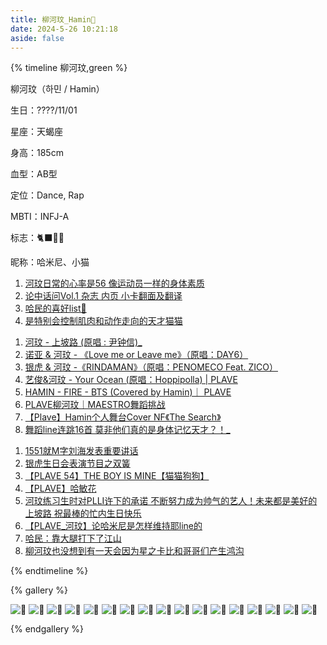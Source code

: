 ```yaml
---
title: 柳河玟_Hamin🖤
date: 2024-5-26 10:21:18
aside: false
---
```


{% timeline 柳河玟,green %}

<!-- timeline 个人资料 -->

柳河玟（하민 / Hamin）

生日：????/11/01

星座：天蝎座

身高：185cm

血型：AB型

定位：Dance, Rap

MBTI：INFJ-A

标志：🐈‍⬛🖤🥋

昵称：哈米尼、小猫

<!-- endtimeline -->

<!-- timeline TMI -->

1. [河玟日常的心率是56 像运动员一样的身体素质](https://weibo.com/7834063349/5046724194731226)
2. [论中话问Vol.1 杂志 内页 小卡翻面及翻译](https://weibo.com/7834398661/5072636279526933)
2. [哈民的喜好list🍈](https://weibo.com/6591628792/5091901885907402)
2. [是特别会控制肌肉和动作走向的天才猫猫](https://weibo.com/3251547692/5096753502356891)

<!-- endtimeline -->

<!-- timeline 翻唱翻跳Cover -->

1. [河玟 - 上坡路 (原唱 : 尹钟信)_](https://www.bilibili.com/video/BV1vy4y1w7HS/?spm_id_from=333.999.0.0&vd_source=683accdf4a366c372d15625bf59c99d7)
2. [诺亚 & 河玟 - 《Love me or Leave me》（原唱：DAY6）](https://www.bilibili.com/video/BV1oc411m7gz/?spm_id_from=333.999.0.0&vd_source=683accdf4a366c372d15625bf59c99d7)
3. [ 银虎 & 河玟 -《RINDAMAN》（原唱：PENOMECO Feat. ZICO）](https://www.bilibili.com/video/BV1R1421S7mR/?spm_id_from=333.999.0.0&vd_source=683accdf4a366c372d15625bf59c99d7)
4. [艺俊&河玟 - Your Ocean (原唱：Hoppipolla) | PLAVE](https://www.bilibili.com/video/BV1iQ4y147xe/?spm_id_from=333.999.0.0&vd_source=683accdf4a366c372d15625bf59c99d7)
5. [HAMIN - FIRE - BTS (Covered by Hamin)｜ PLAVE](https://www.bilibili.com/video/BV1xY4y1D76a/?spm_id_from=333.999.0.0&vd_source=683accdf4a366c372d15625bf59c99d7)
5. [PLAVE柳河玟｜MAESTRO舞蹈挑战](https://www.bilibili.com/video/BV1VE421L7VK/?spm_id_from=333.999.0.0&vd_source=683accdf4a366c372d15625bf59c99d7)
5. [【Plave】Hamin个人舞台Cover NF《The Search》](https://www.bilibili.com/video/BV1iu4m1F7MS/?spm_id_from=333.999.0.0&vd_source=683accdf4a366c372d15625bf59c99d7)
5. [舞蹈line连跳16首 莫非他们真的是身体记忆天才？！_](https://www.bilibili.com/video/BV1xc411q7vy/?spm_id_from=333.999.0.0&vd_source=683accdf4a366c372d15625bf59c99d7)

<!-- endtimeline -->

<!-- timeline 常看常新的切片 -->

1. [1551就M字刘海发表重要讲话](https://www.bilibili.com/video/BV1Bz421U7bq/?spm_id_from=333.999.0.0&vd_source=683accdf4a366c372d15625bf59c99d7)
2. [银虎生日会表演节目之双簧](https://www.bilibili.com/video/BV1NM4m1r7pX/?spm_id_from=333.999.0.0&vd_source=683accdf4a366c372d15625bf59c99d7)
2. [【PLAVE 54】THE BOY IS MINE【猫猫狗狗】](https://www.bilibili.com/video/BV1Lp421S7o5/?spm_id_from=333.999.0.0&vd_source=683accdf4a366c372d15625bf59c99d7)
2. [【PLAVE】哈敏花](https://www.bilibili.com/video/BV1nM411Q7Tj/?spm_id_from=333.999.0.0&vd_source=683accdf4a366c372d15625bf59c99d7)
2. [河玟练习生时对PLLI许下的承诺 不断努力成为帅气的艺人！未来都是美好的上坡路 祝最棒的忙内生日快乐](https://www.bilibili.com/video/BV1Zu4y1E7sx/?spm_id_from=333.999.0.0&vd_source=683accdf4a366c372d15625bf59c99d7)
2. [【PLAVE_河玟】论哈米尼是怎样维持耶line的](https://www.bilibili.com/video/BV1rh4y1z7aU/?spm_id_from=333.999.0.0&vd_source=683accdf4a366c372d15625bf59c99d7)
2. [哈民：靠大腿打下了江山](https://www.bilibili.com/video/BV1DF411m7PP/?spm_id_from=333.999.0.0&vd_source=683accdf4a366c372d15625bf59c99d7)
2. [柳河玟也没想到有一天会因为星之卡比和哥哥们产生鸿沟](https://www.bilibili.com/video/BV1X8411B7Ba/?spm_id_from=333.999.0.0&vd_source=683accdf4a366c372d15625bf59c99d7)

<!-- endtimeline -->

{% endtimeline %}



{% gallery %}

![🖤](https://pic.imgdb.cn/item/6687e831d9c307b7e92ae564.jpg)
![🖤](https://img.picui.cn/free/2024/06/18/667129abeb514.jpg)
![🖤](https://pic.imgdb.cn/item/66924ac1d9c307b7e9191513.jpg)
![🖤](https://pic.imgdb.cn/item/66924ac2d9c307b7e9191579.jpg)
![🖤](https://pic.imgdb.cn/item/66924ac2d9c307b7e91915af.jpg)
![🖤](https://pic.imgdb.cn/item/66924ac2d9c307b7e91915ff.jpg)
![🖤](https://pic.imgdb.cn/item/66924ac2d9c307b7e919162f.jpg)
![🖤](https://pic.imgdb.cn/item/66aef0b8d9c307b7e9fa0860.jpg)
![🖤](https://pic.imgdb.cn/item/66aef0b8d9c307b7e9fa0965.jpg)
![🖤](https://pic.imgdb.cn/item/66bff16bd9c307b7e97c6de8.jpg)
![🖤](https://pic.imgdb.cn/item/66cda4cfd9c307b7e9fe07e7.jpg)
![🖤](https://pic.imgdb.cn/item/66cda543d9c307b7e9fe6386.jpg)
![🖤](https://pic.imgdb.cn/item/66cda544d9c307b7e9fe6418.jpg)
![🖤](https://pic.imgdb.cn/item/66cda545d9c307b7e9fe64c7.jpg)
![🖤](https://pic.imgdb.cn/item/66dcf73ed9c307b7e92c69c3.jpg)
![🖤](https://pic.imgdb.cn/item/66dcf73fd9c307b7e92c6a7c.jpg)
![🖤](https://pic.imgdb.cn/item/66dcf76cd9c307b7e92d0bca.jpg)



{% endgallery %}
